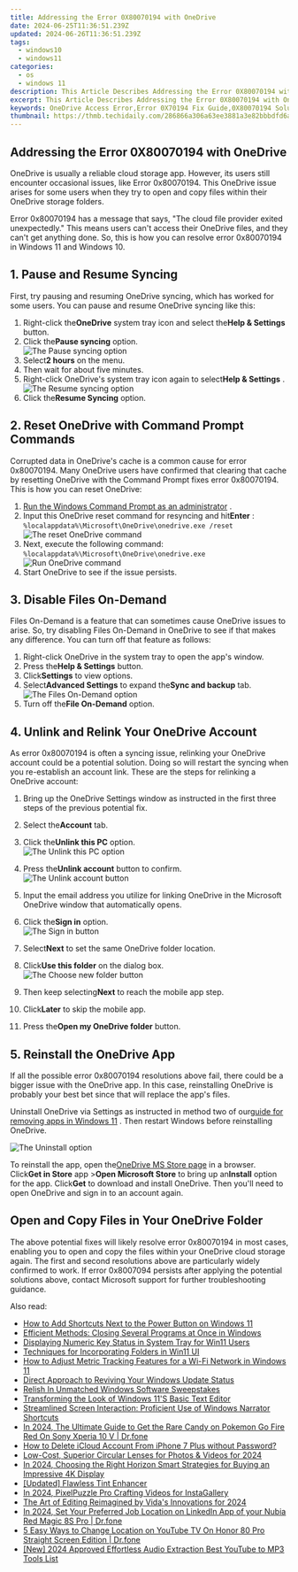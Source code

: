 ```yaml
---
title: Addressing the Error 0X80070194 with OneDrive
date: 2024-06-25T11:36:51.239Z
updated: 2024-06-26T11:36:51.239Z
tags:
  - windows10
  - windows11
categories:
  - os
  - windows 11
description: This Article Describes Addressing the Error 0X80070194 with OneDrive
excerpt: This Article Describes Addressing the Error 0X80070194 with OneDrive
keywords: OneDrive Access Error,Error 0X70194 Fix Guide,0X80070194 Solution,Microsoft Office Error Code,OneDrive Sync Problems,File Upload Failure 0X80070194,Resolve 0X70194 Office Issue
thumbnail: https://thmb.techidaily.com/286866a306a63ee3881a3e82bbbdfd6a5621a0735c9f349a630ef1e39c65837d.jpg
---
```


## Addressing the Error 0X80070194 with OneDrive

 OneDrive is usually a reliable cloud storage app. However, its users still encounter occasional issues, like Error 0x80070194\. This OneDrive issue arises for some users when they try to open and copy files within their OneDrive storage folders.

 Error 0x80070194 has a message that says, "The cloud file provider exited unexpectedly." This means users can't access their OneDrive files, and they can't get anything done. So, this is how you can resolve error 0x80070194 in Windows 11 and Windows 10.

## 1\. Pause and Resume Syncing

 First, try pausing and resuming OneDrive syncing, which has worked for some users. You can pause and resume OneDrive syncing like this:

1. Right-click the**OneDrive** system tray icon and select the**Help & Settings** button.
2. Click the**Pause syncing** option.  
![The Pause syncing option](https://static1.makeuseofimages.com/wordpress/wp-content/uploads/2023/04/pause-syncing-option.jpg)
3. Select**2 hours** on the menu.
4. Then wait for about five minutes.
5. Right-click OneDrive's system tray icon again to select**Help & Settings** .  
![The Resume syncing option](https://static1.makeuseofimages.com/wordpress/wp-content/uploads/2023/04/resume-syncing-option.jpg)
6. Click the**Resume Syncing** option.

## 2\. Reset OneDrive with Command Prompt Commands

 Corrupted data in OneDrive's cache is a common cause for error 0x80070194\. Many OneDrive users have confirmed that clearing that cache by resetting OneDrive with the Command Prompt fixes error 0x80070194\. This is how you can reset OneDrive:

1. [Run the Windows Command Prompt as an administrator](https://www.makeuseof.com/windows-run-command-prompt-admin/) .
2. Input this OneDrive reset command for resyncing and hit**Enter** :  
`%localappdata%\Microsoft\OneDrive\onedrive.exe /reset`  
![The reset OneDrive command](https://static1.makeuseofimages.com/wordpress/wp-content/uploads/2023/04/reset-onedrive-command.jpg)
3. Next, execute the following command:  
`%localappdata%\Microsoft\OneDrive\onedrive.exe`  
![Run OneDrive command](https://static1.makeuseofimages.com/wordpress/wp-content/uploads/2023/04/onedrive-command.jpg)
4. Start OneDrive to see if the issue persists.

## 3\. Disable Files On-Demand

 Files On-Demand is a feature that can sometimes cause OneDrive issues to arise. So, try disabling Files On-Demand in OneDrive to see if that makes any difference. You can turn off that feature as follows:

1. Right-click OneDrive in the system tray to open the app's window.
2. Press the**Help & Settings** button.
3. Click**Settings** to view options.
4. Select**Advanced Settings** to expand the**Sync and backup** tab.  
![The Files On-Demand option](https://static1.makeuseofimages.com/wordpress/wp-content/uploads/2023/04/files-on-demand-option.jpg)
5. Turn off the**File On-Demand** option.

## 4\. Unlink and Relink Your OneDrive Account

 As error 0x80070194 is often a syncing issue, relinking your OneDrive account could be a potential solution. Doing so will restart the syncing when you re-establish an account link. These are the steps for relinking a OneDrive account:

1. Bring up the OneDrive Settings window as instructed in the first three steps of the previous potential fix.
2. Select the**Account** tab.
3. Click the**Unlink this PC** option.  
![The Unlink this PC option](https://static1.makeuseofimages.com/wordpress/wp-content/uploads/2023/04/account-tab.jpg)
4. Press the**Unlink account** button to confirm.  
![The Unlink account button](https://static1.makeuseofimages.com/wordpress/wp-content/uploads/2023/04/unlink-account-button2.jpg)
5. Input the email address you utilize for linking OneDrive in the Microsoft OneDrive window that automatically opens.

1. Click the**Sign in** option.  
![The Sign in button](https://static1.makeuseofimages.com/wordpress/wp-content/uploads/2023/04/sign-in-button.jpg)
2. Select**Next** to set the same OneDrive folder location.
3. Click**Use this folder** on the dialog box.  
![The Choose new folder button](https://static1.makeuseofimages.com/wordpress/wp-content/uploads/2023/04/choose-new-folder-button.jpg)
4. Then keep selecting**Next** to reach the mobile app step.
5. Click**Later** to skip the mobile app.
6. Press the**Open my OneDrive folder** button.

## 5\. Reinstall the OneDrive App

 If all the possible error 0x80070194 resolutions above fail, there could be a bigger issue with the OneDrive app. In this case, reinstalling OneDrive is probably your best bet since that will replace the app's files.

 Uninstall OneDrive via Settings as instructed in method two of our[guide for removing apps in Windows 11](https://www.makeuseof.com/windows-11-different-ways-to-uninstall-software/) . Then restart Windows before reinstalling OneDrive.

![The Uninstall option](https://static1.makeuseofimages.com/wordpress/wp-content/uploads/2023/04/the-uninstall-option2.jpg)

 To reinstall the app, open the[OneDrive MS Store page](https://apps.microsoft.com/store/detail/onedrive/9WZDNCRFJ1P3?hl=en-gb&gl=gb&rtc=1) in a browser. Click**Get in Store** app >**Open Microsoft Store** to bring up an**Install** option for the app. Click**Get** to download and install OneDrive. Then you'll need to open OneDrive and sign in to an account again.

## Open and Copy Files in Your OneDrive Folder

 The above potential fixes will likely resolve error 0x80070194 in most cases, enabling you to open and copy the files within your OneDrive cloud storage again. The first and second resolutions above are particularly widely confirmed to work. If error 0x8007094 persists after applying the potential solutions above, contact Microsoft support for further troubleshooting guidance.

<ins class="adsbygoogle"
     style="display:block"
     data-ad-format="autorelaxed"
     data-ad-client="ca-pub-7571918770474297"
     data-ad-slot="1223367746"></ins>



<ins class="adsbygoogle"
     style="display:block"
     data-ad-client="ca-pub-7571918770474297"
     data-ad-slot="8358498916"
     data-ad-format="auto"
     data-full-width-responsive="true"></ins>

<span class="atpl-alsoreadstyle">Also read:</span>
<div><ul>
<li><a href="https://win11.techidaily.com/how-to-add-shortcuts-next-to-the-power-button-on-windows-11/"><u>How to Add Shortcuts Next to the Power Button on Windows 11</u></a></li>
<li><a href="https://win11.techidaily.com/efficient-methods-closing-several-programs-at-once-in-windows/"><u>Efficient Methods: Closing Several Programs at Once in Windows</u></a></li>
<li><a href="https://win11.techidaily.com/displaying-numeric-key-status-in-system-tray-for-win11-users/"><u>Displaying Numeric Key Status in System Tray for Win11 Users</u></a></li>
<li><a href="https://win11.techidaily.com/techniques-for-incorporating-folders-in-win11-ui/"><u>Techniques for Incorporating Folders in Win11 UI</u></a></li>
<li><a href="https://win11.techidaily.com/how-to-adjust-metric-tracking-features-for-a-wi-fi-network-in-windows-11/"><u>How to Adjust Metric Tracking Features for a Wi-Fi Network in Windows 11</u></a></li>
<li><a href="https://win11.techidaily.com/direct-approach-to-reviving-your-windows-update-status/"><u>Direct Approach to Reviving Your Windows Update Status</u></a></li>
<li><a href="https://win11.techidaily.com/relish-in-unmatched-windows-software-sweepstakes/"><u>Relish In Unmatched Windows Software Sweepstakes</u></a></li>
<li><a href="https://win11.techidaily.com/transforming-the-look-of-windows-11s-basic-text-editor/"><u>Transforming the Look of Windows 11'S Basic Text Editor</u></a></li>
<li><a href="https://win11.techidaily.com/streamlined-screen-interaction-proficient-use-of-windows-narrator-shortcuts/"><u>Streamlined Screen Interaction: Proficient Use of Windows Narrator Shortcuts</u></a></li>
<li><a href="https://android-pokemon-go.techidaily.com/in-2024-the-ultimate-guide-to-get-the-rare-candy-on-pokemon-go-fire-red-on-sony-xperia-10-v-drfone-by-drfone-virtual-android/"><u>In 2024, The Ultimate Guide to Get the Rare Candy on Pokemon Go Fire Red On Sony Xperia 10 V | Dr.fone</u></a></li>
<li><a href="https://apple-account.techidaily.com/how-to-delete-icloud-account-from-iphone-7-plus-without-password-by-drfone-ios/"><u>How to Delete iCloud Account From iPhone 7 Plus without Password?</u></a></li>
<li><a href="https://extra-guidance.techidaily.com/low-cost-superior-circular-lenses-for-photos-and-videos-for-2024/"><u>Low-Cost, Superior Circular Lenses for Photos & Videos for 2024</u></a></li>
<li><a href="https://extra-lessons.techidaily.com/in-2024-choosing-the-right-horizon-smart-strategies-for-buying-an-impressive-4k-display/"><u>In 2024, Choosing the Right Horizon  Smart Strategies for Buying an Impressive 4K Display</u></a></li>
<li><a href="https://some-knowledge.techidaily.com/updated-flawless-tint-enhancer/"><u>[Updated] Flawless Tint Enhancer</u></a></li>
<li><a href="https://instagram-clips.techidaily.com/in-2024-pixelpuzzle-pro-crafting-videos-for-instagallery/"><u>In 2024, PixelPuzzle Pro  Crafting Videos for InstaGallery</u></a></li>
<li><a href="https://some-approaches.techidaily.com/the-art-of-editing-reimagined-by-vidas-innovations-for-2024/"><u>The Art of Editing Reimagined by Vida's Innovations for 2024</u></a></li>
<li><a href="https://location-social.techidaily.com/in-2024-set-your-preferred-job-location-on-linkedin-app-of-your-nubia-red-magic-8s-pro-drfone-by-drfone-virtual-android/"><u>In 2024, Set Your Preferred Job Location on LinkedIn App of your Nubia Red Magic 8S Pro | Dr.fone</u></a></li>
<li><a href="https://location-fake.techidaily.com/5-easy-ways-to-change-location-on-youtube-tv-on-honor-80-pro-straight-screen-edition-drfone-by-drfone-virtual-android/"><u>5 Easy Ways to Change Location on YouTube TV On Honor 80 Pro Straight Screen Edition | Dr.fone</u></a></li>
<li><a href="https://facebook-record-videos.techidaily.com/new-2024-approved-effortless-audio-extraction-best-youtube-to-mp3-tools-list/"><u>[New] 2024 Approved  Effortless Audio Extraction  Best YouTube to MP3 Tools List</u></a></li>
</ul></div>
